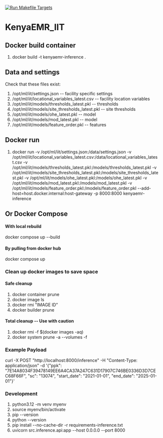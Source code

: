 [![Run Makefile Targets](https://github.com/JDFPalladium/KenyaEMR_IIT/actions/workflows/main.yml/badge.svg)](https://github.com/JDFPalladium/KenyaEMR_IIT/actions/workflows/main.yml)

# KenyaEMR_IIT
 
## Docker build container
1. docker build -t kenyaemr-inference .

## Data and settings
Check that these files exist:
1. /opt/ml/iit/settings.json -- facility specific settings
2. /opt/ml/iit/locational_variables_latest.csv -- facility location variables
3. /opt/ml/iit/models/thresholds_latest.pkl -- thresholds
4. /opt/ml/iit/models/site_thresholds_latest.pkl -- site thresholds
5. /opt/ml/iit/models/ohe_latest.pkl -- model
6. /opt/ml/iit/models/mod_latest.pkl -- model
7. /opt/ml/iit/models/feature_order.pkl -- features

## Docker run 
<!-- docker run -p 8000:8000 kenyaemr-inference -->
1. docker run -v /opt/ml/iit/settings.json:/data/settings.json -v /opt/ml/iit/locational_variables_latest.csv:/data/locational_variables_latest.csv -v /opt/ml/iit/models/thresholds_latest.pkl:/models/thresholds_latest.pkl -v /opt/ml/iit/models/site_thresholds_latest.pkl:/models/site_thresholds_latest.pkl -v /opt/ml/iit/models/ohe_latest.pkl:/models/ohe_latest.pkl -v /opt/ml/iit/models/mod_latest.pkl:/models/mod_latest.pkl -v /opt/ml/iit/models/feature_order.pkl:/models/feature_order.pkl --add-host=host.docker.internal:host-gateway -p 8000:8000 kenyaemr-inference

## Or Docker Compose
#### With local rebuild
docker compose up --build
#### By pulling from docker hub
docker compose up

### Clean up docker images to save space

#### Safe cleanup
1. docker container prune
2. docker image ls
3. docker rmi "IMAGE ID"
4. docker builder prune

#### Total cleanup -- Use with caution
1. docker rmi -f $(docker images -aq)
2. docker system prune -a --volumes -f

### Example Payload
curl -X POST "http://localhost:8000/inference" -H "Content-Type: application/json" -d '{"ppk": "7E14A8034F39478149EE6A4CA37A247C631D17907C746BE0336D3D7CEC68F66F", "sc": "13074", "start_date": "2021-01-01", "end_date": "2025-01-01"}'

### Development
1. python3.12 -m venv myenv
2. source myenv/bin/activate
3. pip --version
4. python --version
5. pip install --no-cache-dir -r requirements-inference.txt
6. uvicorn src.inference.api:app --host 0.0.0.0 --port 8000

